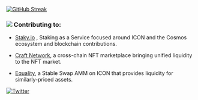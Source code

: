 
[![GitHub Streak](https://github-readme-streak-stats.herokuapp.com?user=Lucas-L&theme=dark)](https://git.io/streak-stats)

###  ![](https://cdn.discordapp.com/emojis/1008668021038010409.webp?size=40&quality=lossless)  Contributing to:

- [Staky.io](https://staky.io) , Staking as a Service focused around ICON and the Cosmos ecosystem and blockchain contributions.

- [Craft Network](https://craft.network), a cross-chain NFT marketplace bringing unified liquidity to the NFT market.

- [Equality](https://equality.exchange), a Stable Swap AMM on ICON that provides liquidity for similarly-priced assets.


[![Twitter](https://img.shields.io/badge/Twitter-%231DA1F2.svg?logo=Twitter&logoColor=white)](https://twitter.com/Lucas-L) 